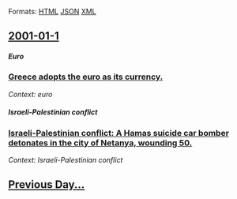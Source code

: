 
Formats: [HTML](2001/01/1/index.html)  [JSON](2001/01/1/index.json)  [XML](2001/01/1/index.xml)  

## [2001-01-1](/news/2001/01/1/index.md)

##### Euro
### [ Greece adopts the euro as its currency. ](/news/2001/01/1/greece-adopts-the-euro-as-its-currency.md)
_Context: euro_

##### Israeli-Palestinian conflict
### [ Israeli-Palestinian conflict: A Hamas suicide car bomber detonates in the city of Netanya, wounding 50. ](/news/2001/01/1/israeliapalestinian-conflict-a-hamas-suicide-car-bomber-detonates-in-the-city-of-netanya-wounding-50.md)
_Context: Israeli-Palestinian conflict_

## [Previous Day...](/news/2000/12/31/index.md)

